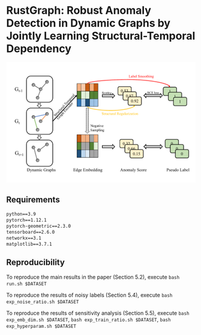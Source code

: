 # RustGraph: Robust Anomaly Detection in Dynamic Graphs by Jointly Learning Structural-Temporal Dependency

<img src="framework.pdf">


## Requirements
```
python==3.9
pytorch==1.12.1
pytorch-geometric==2.3.0
tensorboard==2.6.0
networkx==3.1
matplotlib==3.7.1
```

## Reproducibility
To reproduce the main results in the paper (Section 5.2), execute `bash run.sh $DATASET`

To reproduce the results of noisy labels (Section 5.4), execute `bash exp_noise_ratio.sh $DATASET`

To reproduce the results of sensitivity analysis (Section 5.5), execute `bash exp_emb_dim.sh $DATASET`, `bash exp_train_ratio.sh $DATASET`, `bash exp_hyperparam.sh $DATASET`


